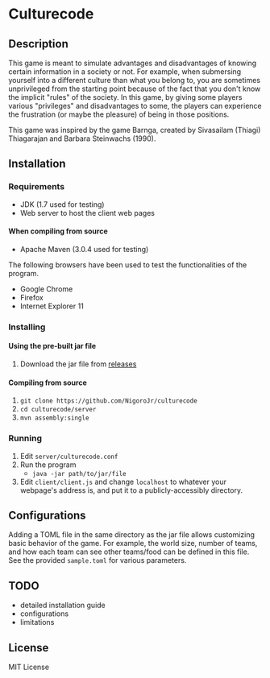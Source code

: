 # Culturecode
## Description
This game is meant to simulate advantages and disadvantages of knowing certain
information in a society or not. For example, when submersing yourself into a
different culture than what you belong to, you are sometimes unprivileged from
the starting point because of the fact that you don't know the implicit
"rules" of the society. In this game, by giving some players various
"privileges" and disadvantages to some, the players can experience the
frustration (or maybe the pleasure) of being in those positions.

This game was inspired by the game Barnga, created by Sivasailam (Thiagi)
Thiagarajan and Barbara Steinwachs (1990).

## Installation
### Requirements
* JDK (1.7 used for testing)
* Web server to host the client web pages

#### When compiling from source
* Apache Maven (3.0.4 used for testing)

The following browsers have been used to test the functionalities of the
program.

* Google Chrome
* Firefox
* Internet Explorer 11

### Installing
#### Using the pre-built jar file
1. Download the jar file from
   [releases](https://github.com/NigoroJr/culturecode/releases/latest)

#### Compiling from source
1. `git clone https://github.com/NigoroJr/culturecode`
2. `cd culturecode/server`
3. `mvn assembly:single`

### Running
1. Edit `server/culturecode.conf`
2. Run the program
    * `java -jar path/to/jar/file`
3. Edit `client/client.js` and change `localhost` to whatever your webpage's
   address is, and put it to a publicly-accessibly directory.

## Configurations
Adding a TOML file in the same directory as the jar file allows customizing
basic behavior of the game. For example, the world size, number of teams, and
how each team can see other teams/food can be defined in this file. See the
provided `sample.toml` for various parameters.

## TODO
* detailed installation guide
* configurations
* limitations

## License
MIT License
